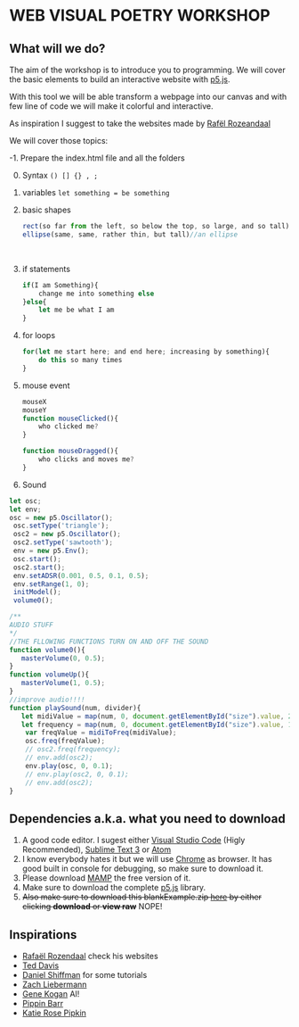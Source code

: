 # WEB VISUAL POETRY WORKSHOP

## What will we do?

The aim of the workshop is to introduce you to programming. We will cover the basic elements to build an interactive website with [p5.js](https://p5js.org/). 

With this tool we will be able transform a webpage into our canvas and with few line of code we will make it colorful and interactive.

As inspiration I suggest to take the websites made by [Rafël Rozeandaal](https://www.newrafael.com/websites/)

We will cover those topics:

-1. Prepare the index.html file and all the folders

0. Syntax `() [] {} , ;` 

1. variables `let something = be something`

2. basic shapes

   ```javascript
   rect(so far from the left, so below the top, so large, and so tall)//a rect
   ellipse(same, same, rather thin, but tall)//an ellipse
   ```

   ​

3. if statements

   ```javascript
   if(I am Something){
       change me into something else
   }else{
       let me be what I am
   }
   ```

4. for loops

   ```javascript
   for(let me start here; and end here; increasing by something){
       do this so many times
   }
   ```

5. mouse event

   ```javascript
   mouseX 
   mouseY
   function mouseClicked(){
       who clicked me?
   }

   function mouseDragged(){
       who clicks and moves me?
   }
   ```
 6. Sound
   ```javascript
   let osc;
   let env;
   osc = new p5.Oscillator();
	osc.setType('triangle');
	osc2 = new p5.Oscillator();
	osc2.setType('sawtooth');
	env = new p5.Env();
	osc.start();
	osc2.start();
	env.setADSR(0.001, 0.5, 0.1, 0.5);
	env.setRange(1, 0);
	initModel();
	volume0();

   /**
   AUDIO STUFF
   */
   //THE FLLOWING FUNCTIONS TURN ON AND OFF THE SOUND
   function volume0(){
      masterVolume(0, 0.5);
   }
   function volumeUp(){	
      masterVolume(1, 0.5);
   }
   //improve audio!!!!
   function playSound(num, divider){
      let midiValue = map(num, 0, document.getElementById("size").value, 20, 100);
      let frequency = map(num, 0, document.getElementById("size").value, 120, 660);
       var freqValue = midiToFreq(midiValue);
       osc.freq(freqValue);
       // osc2.freq(frequency);
       // env.add(osc2);
       env.play(osc, 0, 0.1);
       // env.play(osc2, 0, 0.1);
       // env.add(osc2);
   }
```

## Dependencies a.k.a. what you need to download

1. A good code editor. I sugest either [Visual Studio Code](https://code.visualstudio.com/) (Higly Recommended),  [Sublime Text 3](https://www.sublimetext.com/) or [Atom](https://atom.io/)
2. I know everybody hates it but we will use [Chrome](https://www.google.com/chrome/) as browser. It has good built in console for debugging, so make sure to download it.
3. Please download [MAMP](https://www.mamp.info/de/) the free version of it.
4. Make sure to download the complete [p5.js](https://p5js.org/download/) library.
5. ~~Also make sure to download this blankExample.zip [here](https://github.com/yanoteaching/SFAC/blob/master/classes/blankExample.zip) by either clicking __download__ or __view raw__~~ NOPE!

## Inspirations

* [Rafaël Rozendaal](https://www.newrafael.com/) check his websites
* [Ted Davis](http://www.teddavis.org/#projects)
* [Daniel Shiffman](http://shiffman.net/) for some tutorials
* [Zach Liebermann](http://thesystemis.com/)
* [Gene Kogan](http://genekogan.com/) AI!
* [Pippin Barr](https://www.pippinbarr.com/category/games/) 
* [Katie Rose Pipkin](http://katierosepipkin.com/)
